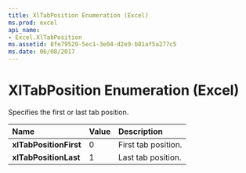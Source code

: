 ```yaml
---
title: XlTabPosition Enumeration (Excel)
ms.prod: excel
api_name:
- Excel.XlTabPosition
ms.assetid: 8fe79529-5ec1-3e04-d2e9-b81af5a277c5
ms.date: 06/08/2017
---
```



# XlTabPosition Enumeration (Excel)

Specifies the first or last tab position.



|**Name**|**Value**|**Description**|
|:-----|:-----|:-----|
| **xlTabPositionFirst**|0|First tab position.|
| **xlTabPositionLast**|1|Last tab position.|

